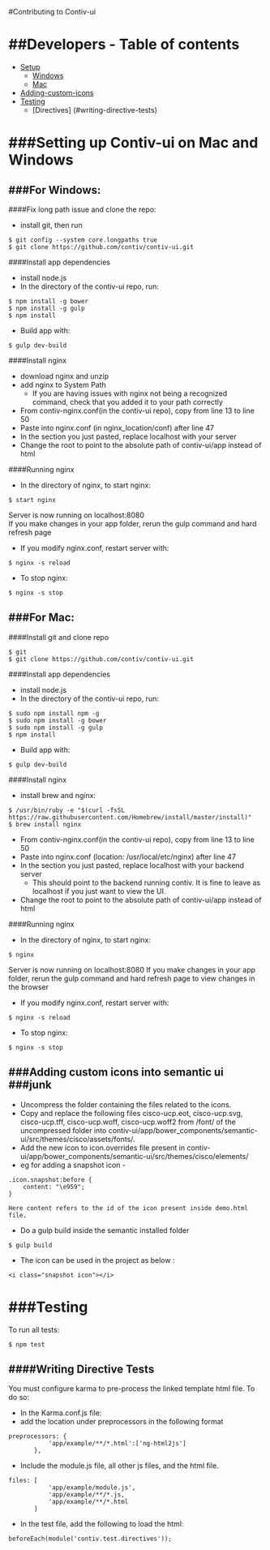 #Contributing to Contiv-ui



##Developers - Table of contents
=================

  * [Setup](#setting-up-contiv-ui-on-mac-and-windows)
    * [Windows](#for-windows)
    * [Mac](#for-mac)
  * [Adding-custom-icons](#junk)
  * [Testing](#testing)
    * [Directives] (#writing-directive-tests)


###Setting up Contiv-ui on Mac and Windows
==========================================
###For Windows:
---------------
####Fix long path issue and clone the repo:
* install git, then run
```
$ git config --system core.longpaths true
$ git clone https://github.com/contiv/contiv-ui.git
```

####Install app dependencies
* install node.js
* In the directory of the contiv-ui repo, run:
```
$ npm install -g bower 
$ npm install -g gulp
$ npm install
```
* Build app with:
```
$ gulp dev-build
```

####Install nginx
* download nginx and unzip
* add nginx to System Path
  * If you are having issues with nginx not being a recognized command, check that you added it to your path correctly
* From contiv-nginx.conf(in the contiv-ui repo), copy from line 13 to line 50
* Paste into nginx.conf (in nginx_location/conf) after line 47
* In the section you just pasted, replace localhost with your server
* Change the root to point to the absolute path of contiv-ui/app instead of html

####Running nginx
* In the directory of nginx, to start nginx:
```
$ start nginx
```
Server is now running on localhost:8080  
If you make changes in your app folder, rerun the gulp command and hard refresh page  

* If you modify nginx.conf, restart server with:
```
$ nginx -s reload
```
* To stop nginx:
```
$ nginx -s stop
```

###For Mac:
-----------
####Install git and clone repo
```
$ git
$ git clone https://github.com/contiv/contiv-ui.git
```
####Install app dependencies
* install node.js
* In the directory of the contiv-ui repo, run:
```
$ sudo npm install npm -g
$ sudo npm install -g bower 
$ sudo npm install -g gulp
$ npm install
```
* Build app with:
```
$ gulp dev-build
```
####Install nginx
* install brew and nginx:
```
$ /usr/bin/ruby -e "$(curl -fsSL https://raw.githubusercontent.com/Homebrew/install/master/install)" 
$ brew install nginx
```
* From contiv-nginx.conf(in the contiv-ui repo), copy from line 13 to line 50
* Paste into nginx.conf (location: /usr/local/etc/nginx) after line 47
* In the section you just pasted, replace localhost with your backend server
  * This should point to the backend running contiv. It is fine to leave as localhost if you just want to view the UI.
* Change the root to point to the absolute path of contiv-ui/app instead of html

####Running nginx
* In the directory of nginx, to start nginx:
```
$ nginx
```
Server is now running on localhost:8080 
If you make changes in your app folder, rerun the gulp command and hard refresh page to view changes in the browser

* If you modify nginx.conf, restart server with:
```
$ nginx -s reload
```
* To stop nginx:
```
$ nginx -s stop
```

###Adding custom icons into semantic ui
###junk
----------------------------------------

* Uncompress the folder containing the files related to the icons.
* Copy and replace the following files cisco-ucp.eot, cisco-ucp.svg, cisco-ucp.tff, cisco-ucp.woff, cisco-ucp.woff2 from /font/ of the uncompressed folder into contiv-ui/app/bower_components/semantic-ui/src/themes/cisco/assets/fonts/.
* Add the new icon to icon.overrides file present in contiv-ui/app/bower_components/semantic-ui/src/themes/cisco/elements/
* eg for adding a snapshot icon - 

```
.icon.snapshot:before {
    content: "\e959";
}

Here content refers to the id of the icon present inside demo.html file.

```
* Do a gulp build inside the semantic installed folder

```
$ gulp build
```

* The icon can be used in the project as below :

```
<i class="snapshot icon"></i>
```


###Testing
==========
To run all tests:
```
$ npm test
```

####Writing Directive Tests
---------------------------
You must configure karma to pre-process the linked template html file. To do so:
* In the Karma.conf.js file:
 * add the location under preprocessors in the following format
 ```
 preprocessors: {
            'app/example/**/*.html':['ng-html2js']
        },
 ```
 * Include the module.js file, all other js files, and the html file.
 ```
 files: [
            'app/example/module.js',
            'app/example/**/*.js,
            'app/example/**/*.html
        ]
 ```
* In the test file, add the following to load the html:
 ```
 beforeEach(module('contiv.test.directives'));
 ```




